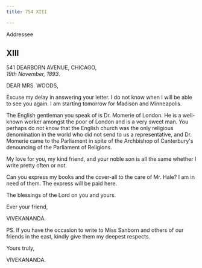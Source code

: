 ```yaml
---
title: 754 XIII

---
```

  

  
 Addressee

## XIII

541 DEARBORN AVENUE, CHICAGO,  
*19th November, 1893*.

DEAR MRS. WOODS,

Excuse my delay in answering your letter. I do not know when I will be
able to see you again. I am starting tomorrow for Madison and
Minneapolis.

The English gentleman you speak of is Dr. Momerie of London. He is a
well-known worker amongst the poor of London and is a very sweet man.
You perhaps do not know that the English church was the only religious
denomination in the world who did not send to us a representative, and
Dr. Momerie came to the Parliament in spite of the Archbishop of
Canterbury's denouncing of the Parliament of Religions.

My love for you, my kind friend, and your noble son is all the same
whether I write pretty often or not.

Can you express my books and the cover-all to the care of Mr. Hale? I am
in need of them. The express will be paid here.

The blessings of the Lord on you and yours.

Ever your friend,

VIVEKANANDA.

  
PS. If you have the occasion to write to Miss Sanborn and others of our
friends in the east, kindly give them my deepest respects.

Yours truly,

VIVEKANANDA.